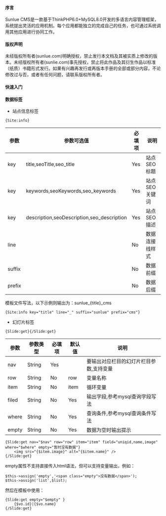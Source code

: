 #### 序言
Sunlue CMS是一款基于ThinkPHP6.0+MySQL8.0开发的多语言内容管理框架，系统提出灵活的应用机制。每个应用都能独立的完成自己的任务，也可通过系统调用其他应用进行协同工作。
#### 版权声明
未经版权所有者(sunlue.com)明确授权，禁止发行本文档及其被实质上修改的版本。未经版权所有者(sunlie.com)事先授权，禁止将此作品及其衍生作品以标准（纸质）书籍形式发行。如果有兴趣再发行或再版本手册的全部或部分内容，不论修改过与否，或者有任何问题，请联系版权所有者。
#### 快速入门
#### 数据标签
* 站点信息标签 
~~~
{Site:info}
~~~
| 参数| 参数可选值     | 必填项  | 说明   |
|-----|----------------|---------|--------|
| key|title,seoTitle,seo_title|Yes|站点SEO标题|
| key|keywords,seoKeywords,seo_keywords|Yes|站点SEO关键词|
| key|description,seoDescription,seo_description|Yes|站点SEO描述|
| line| |No|数据连接线样式|
| suffix| |No|数据前缀|
| prefix| |No|数据后缀|

模板文件写法，以下示例则输出为：sunlue_{title}_cms
~~~
{Site:info key="title" line="_" suffix="sunlue" prefix="cms"}
~~~

* 幻灯片标签 
~~~
{Slide:get}{/Slide:get} 
~~~
| 参数| 参数类型     | 必填项   |默认值   | 说明   |
|-----|----------------|----------|--------|--------|
| nav | String | Yes |  | 要输出对应栏目的幻灯片栏目参数,支持变量 |
| row | String | No | row | 变量名称 |
| item | String | No | item | 循环变量 |
| filed| String | No | Yes | 输出字段,参考mysql查询字段写法 |
| where| String | No | Yes | 查询条件,参考mysql查询条件写法 |
| empty| String | No | Yes | 数据为空时输出提示 |

~~~
{Slide:get nav="$nav" row="row" item="item" field="uniqid,name,image" where="$where" empty="暂时没有数据"}
    <img src="{$item.image}" alt="{$item.name}" />
{/Slide:get}
~~~
empty属性不支持直接传入html语法，但可以支持变量输出，例如：
~~~
$this->assign('empty','<span class="empty">没有数据</span>');
$this->assign('list',$list);
~~~
然后在模板中使用：
~~~
{Slide:get empty="$empty" }
    {$vo.id}|{$vo.name}
{/Slide:get}
~~~
